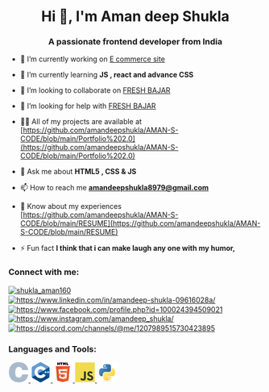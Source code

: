<h1 align="center">Hi 👋, I'm Aman deep Shukla</h1>
<h3 align="center">A passionate frontend developer from India</h3>

- 🔭 I’m currently working on [E commerce site]([https://github.com/amandeepshukla/Fresh-Bazar])

- 🌱 I’m currently learning **JS , react and advance CSS**

- 👯 I’m looking to collaborate on [FRESH BAJAR](https://github.com/amandeepshukla/Fresh-Bazar)

- 🤝 I’m looking for help with [FRESH BAJAR](https://github.com/amandeepshukla/Fresh-Bazar)

- 👨‍💻 All of my projects are available at [https://github.com/amandeepshukla/AMAN-S-CODE/blob/main/Portfolio%202.0](https://github.com/amandeepshukla/AMAN-S-CODE/blob/main/Portfolio%202.0)

- 💬 Ask me about **HTML5 , CSS & JS**

- 📫 How to reach me **amandeepshukla8979@gmail.com**

- 📄 Know about my experiences [https://github.com/amandeepshukla/AMAN-S-CODE/blob/main/RESUME](https://github.com/amandeepshukla/AMAN-S-CODE/blob/main/RESUME)

- ⚡ Fun fact **I think that i can make laugh any one with my humor,**

<h3 align="left">Connect with me:</h3>
<p align="left">
<a href="https://twitter.com/shukla_aman160" target="blank"><img align="center" src="https://raw.githubusercontent.com/rahuldkjain/github-profile-readme-generator/master/src/images/icons/Social/twitter.svg" alt="shukla_aman160" height="30" width="40" /></a>
<a href="https://linkedin.com/in/https://www.linkedin.com/in/amandeep-shukla-09616028a/" target="blank"><img align="center" src="https://raw.githubusercontent.com/rahuldkjain/github-profile-readme-generator/master/src/images/icons/Social/linked-in-alt.svg" alt="https://www.linkedin.com/in/amandeep-shukla-09616028a/" height="30" width="40" /></a>
<a href="https://fb.com/https://www.facebook.com/profile.php?id=100024394509021" target="blank"><img align="center" src="https://raw.githubusercontent.com/rahuldkjain/github-profile-readme-generator/master/src/images/icons/Social/facebook.svg" alt="https://www.facebook.com/profile.php?id=100024394509021" height="30" width="40" /></a>
<a href="https://instagram.com/https://www.instagram.com/amandeep_shukla/" target="blank"><img align="center" src="https://raw.githubusercontent.com/rahuldkjain/github-profile-readme-generator/master/src/images/icons/Social/instagram.svg" alt="https://www.instagram.com/amandeep_shukla/" height="30" width="40" /></a>
<a href="https://discord.gg/https://discord.com/channels/@me/1207989515730423895" target="blank"><img align="center" src="https://raw.githubusercontent.com/rahuldkjain/github-profile-readme-generator/master/src/images/icons/Social/discord.svg" alt="https://discord.com/channels/@me/1207989515730423895" height="30" width="40" /></a>
</p>

<h3 align="left">Languages and Tools:</h3>
<p align="left"> <a href="https://www.cprogramming.com/" target="_blank" rel="noreferrer"> <img src="https://raw.githubusercontent.com/devicons/devicon/master/icons/c/c-original.svg" alt="c" width="40" height="40"/> </a> <a href="https://www.w3schools.com/cpp/" target="_blank" rel="noreferrer"> <img src="https://raw.githubusercontent.com/devicons/devicon/master/icons/cplusplus/cplusplus-original.svg" alt="cplusplus" width="40" height="40"/> </a> <a href="https://www.w3.org/html/" target="_blank" rel="noreferrer"> <img src="https://raw.githubusercontent.com/devicons/devicon/master/icons/html5/html5-original-wordmark.svg" alt="html5" width="40" height="40"/> </a> <a href="https://developer.mozilla.org/en-US/docs/Web/JavaScript" target="_blank" rel="noreferrer"> <img src="https://raw.githubusercontent.com/devicons/devicon/master/icons/javascript/javascript-original.svg" alt="javascript" width="40" height="40"/> </a> <a href="https://www.python.org" target="_blank" rel="noreferrer"> <img src="https://raw.githubusercontent.com/devicons/devicon/master/icons/python/python-original.svg" alt="python" width="40" height="40"/> </a> </p>
